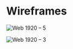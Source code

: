 # Wireframes

![Web 1920 – 5](https://github.com/prashant1720/Wire-Frames/assets/42214175/449d3d20-952d-4473-a254-c9948fce2744)


![Web 1920 – 3](https://github.com/prashant1720/Wire-Frames/assets/42214175/92fdc26f-e316-4773-b8b8-2cdd9c9e55c3)


